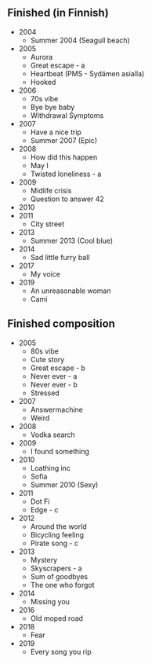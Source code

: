

## Finished (in Finnish)

* 2004
    * Summer 2004 (Seagull beach)
* 2005
    * Aurora
    * Great escape - a
    * Heartbeat (PMS - Sydämen asialla)
    * Hooked
* 2006
    * 70s vibe
    * Bye bye baby
    * Withdrawal Symptoms
* 2007
    * Have a nice trip
    * Summer 2007 (Epic)
* 2008
    * How did this happen
    * May I
    * Twisted loneliness - a
* 2009
    * Midlife crisis
    * Question to answer 42
* 2010
* 2011
    * City street
* 2013
    * Summer 2013 (Cool blue)
* 2014
    * Sad little furry ball
* 2017
    * My voice
* 2019
    * An unreasonable woman
    * Cami
    
    
## Finished composition
* 2005
    * 80s vibe
    * Cute story
    * Great escape - b
    * Never ever - a
    * Never ever - b
    * Stressed
* 2007
    * Answermachine
    * Weird
* 2008
    * Vodka search
* 2009
    * I found something
* 2010
    * Loathing inc
    * Sofia
    * Summer 2010 (Sexy)
* 2011
    * Dot Fi
    * Edge - c
* 2012
    * Around the world
    * Bicycling feeling
    * Pirate song - c
* 2013
    * Mystery
    * Skyscrapers - a
    * Sum of goodbyes
    * The one who forgot
* 2014
    * Missing you
* 2016
    * Old moped road
* 2018
    * Fear
* 2019
    * Every song you rip
    
